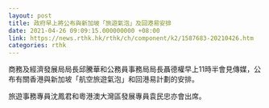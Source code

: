 ```yaml
---
layout: post
title: 政府早上將公布與新加坡「旅遊氣泡」及回港易安排
date: 2021-04-26 09:09:15.000000000 +08:00
link: https://news.rthk.hk/rthk/ch/component/k2/1587683-20210426.htm
categories: rthk
---
```


商務及經濟發展局局長邱騰華和公務員事務局局長聶德權早上11時半會見傳媒，公布有關香港與新加坡「航空旅遊氣泡」和回港易計劃的安排。

旅遊事務專員沈鳳君和粵港澳大灣區發展專員袁民忠亦會出席。
